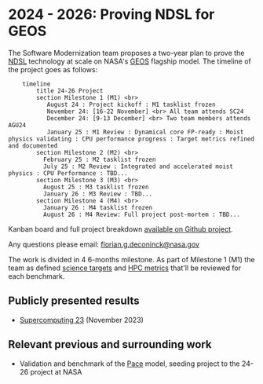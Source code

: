# 2024 - 2026: Proving NDSL for GEOS

The Software Modernization team proposes a two-year plan to prove the [NDSL](https://github.com/NOAA-GFDL/NDSL) technology at scale on NASA's [GEOS](https://github.com/GEOS-ESM/GEOSgcm) flagship model. The timeline of the project goes as follows:

```mermaid
    timeline
        title 24-26 Project
        section Milestone 1 (M1) <br> 
           August 24 : Project kickoff : M1 tasklist frozen
           November 24: [16-22 November] <br> All team attends SC24
           December 24: [9-13 December] <br> Two team members attends AGU24
           January 25 : M1 Review : Dynamical core FP-ready : Moist physics validating : CPU performance progress : Target metrics refined and documented
        section Milestone 2 (M2) <br> 
          February 25 : M2 tasklist frozen
          July 25 : M2 Review : Integrated and accelerated moist physics : CPU Performance : TBD...
        section Milestone 3 (M3) <br> 
          August 25 : M3 tasklist frozen
          January 26 : M3 Review : TBD...
        section Milestone 4 (M4) <br> 
          January 26 : M4 tasklist frozen
          August 26 : M4 Review: Full project post-mortem : TBD...
```

Kanban board and full project breakdown [available on Github project](https://github.com/orgs/GEOS-ESM/projects/11/views/9).

Any questions please email: <florian.g.deconinck@nasa.gov>

The work is divided in 4 6-months milestone. As part of Milestone 1 (M1) the team as defined [science targets](./science-targets.md) and [HPC metrics](./hpc-metrics.md) that'll be reviewed for each benchmark.

## Publicly presented results

- [Supercomputing 23](https://github.com/GEOS-ESM/SMT-Nebulae/wiki/2426-results-SC23) (November 2023)

## Relevant previous and surrounding work

- Validation and benchmark of the [Pace](../satellite-work/pace.md) model, seeding project to the 24-26 project at NASA

